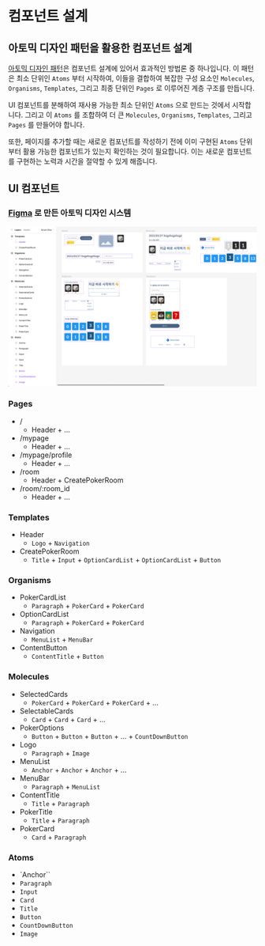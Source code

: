 # 컴포넌트 설계

## 아토믹 디자인 패턴을 활용한 컴포넌트 설계

[아토믹 디자인 패턴](component.structure.md#아토믹-디자인-패턴으로-구성된-component-structure)은 컴포넌트 설계에 있어서 효과적인 방법론 중 하나입니다. 이 패턴은 최소 단위인 `Atoms` 부터 시작하여, 이들을 결합하여 복잡한 구성 요소인 `Molecules`, `Organisms`, `Templates`, 그리고 최종 단위인 `Pages` 로 이루어진 계층 구조를 만듭니다.

UI 컴포넌트를 분해하여 재사용 가능한 최소 단위인 `Atoms` 으로 만드는 것에서 시작합니다. 그리고 이 `Atoms` 를 조합하여 더 큰 `Molecules`, `Organisms`, `Templates`, 그리고 `Pages` 를 만들어야 합니다.

또한, 페이지를 추가할 때는 새로운 컴포넌트를 작성하기 전에 이미 구현된 `Atoms` 단위부터 활용 가능한 컴포넌트가 있는지 확인하는 것이 필요합니다. 이는 새로운 컴포넌트를 구현하는 노력과 시간을 절약할 수 있게 해줍니다.

## UI 컴포넌트
### [Figma](https://www.figma.com/file/rhYzh5jurgqhfMt1m6wDT3/Scrum-Dice?node-id=0%3A1&t=Ak2Hz0XWRO52RxSK-1) 로 만든 아토믹 디자인 시스템
![Figma로 그린 아토믹 디자인 시스템](./atomicDesignSystemFigma.png)

### Pages

- /
  - Header + ...
- /mypage
  - Header + ...
- /mypage/profile
  - Header + ...
- /room
  - Header + CreatePokerRoom
- /room/:room_id
  - Header + ...

### Templates

- Header
  - `Logo` + `Navigation`
- CreatePokerRoom
  - `Title` + `Input` + `OptionCardList` + `OptionCardList` + `Button`

### Organisms

- PokerCardList
  - `Paragraph` + `PokerCard` + `PokerCard`
- OptionCardList
  - `Paragraph` + `PokerCard` + `PokerCard`
- Navigation
  - `MenuList` + `MenuBar`
- ContentButton
  - `ContentTitle` + `Button`

### Molecules

- SelectedCards
  - `PokerCard` + `PokerCard` + `PokerCard` + ...
- SelectableCards
  - `Card` + `Card` + `Card` + ...
- PokerOptions
  - `Button` + `Button` + `Button` + ... + `CountDownButton`
- Logo
  - `Paragraph` + `Image`
- MenuList
  - `Anchor` + `Anchor` + `Anchor` + ...
- MenuBar
  - `Paragraph` + `MenuList`
- ContentTitle
  - `Title` + `Paragraph`
- PokerTitle
  - `Title` + `Paragraph`
- PokerCard
  - `Card` + `Paragraph`

### Atoms

- `Anchor``
- `Paragraph`
- `Input`
- `Card`
- `Title`
- `Button`
- `CountDownButton`
- `Image`

